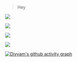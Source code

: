 > Hey



![](https://github-readme-stats.vercel.app/api?username=DivyamSamarwal&theme=dark)

![](https://github-readme-streak-stats.herokuapp.com/?user=DivyamSamarwal&theme=dark)

![](https://github-readme-stats.vercel.app/api/top-langs/?username=DivyamSamarwal&theme=dark&layout=compact)

![](https://komarev.com/ghpvc/?username=DivyamSamarwal)

[![Divyam's github activity graph](https://activity-graph.herokuapp.com/graph?username=DivyamSamarwal=compact&theme=react-dark)](https://github.com/DivyamSamarwal/DivyamSamarwal)

